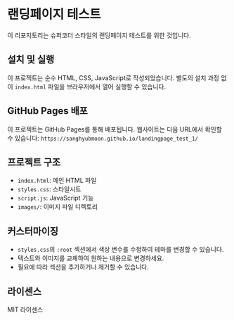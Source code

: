 # 랜딩페이지 테스트

이 리포지토리는 슈퍼코더 스타일의 랜딩페이지 테스트를 위한 것입니다.

## 설치 및 실행

이 프로젝트는 순수 HTML, CSS, JavaScript로 작성되었습니다. 별도의 설치 과정 없이 `index.html` 파일을 브라우저에서 열어 실행할 수 있습니다.

## GitHub Pages 배포

이 프로젝트는 GitHub Pages를 통해 배포됩니다. 웹사이트는 다음 URL에서 확인할 수 있습니다:
`https://sanghyubmoon.github.io/landingpage_test_1/`

## 프로젝트 구조

- `index.html`: 메인 HTML 파일
- `styles.css`: 스타일시트
- `script.js`: JavaScript 기능
- `images/`: 이미지 파일 디렉토리

## 커스터마이징

- `styles.css`의 `:root` 섹션에서 색상 변수를 수정하여 테마를 변경할 수 있습니다.
- 텍스트와 이미지를 교체하여 원하는 내용으로 변경하세요.
- 필요에 따라 섹션을 추가하거나 제거할 수 있습니다.

## 라이센스

MIT 라이센스